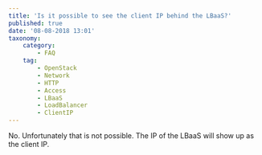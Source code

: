 ```yaml
---
title: 'Is it possible to see the client IP behind the LBaaS?'
published: true
date: '08-08-2018 13:01'
taxonomy:
    category:
        - FAQ
    tag:
        - OpenStack
        - Network
        - HTTP
        - Access
        - LBaaS
        - LoadBalancer
        - ClientIP
---
```


No. Unfortunately that is not possible. The IP of the LBaaS will show up as the client IP.
